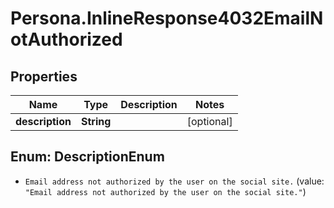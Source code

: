 # Persona.InlineResponse4032EmailNotAuthorized

## Properties

Name | Type | Description | Notes
------------ | ------------- | ------------- | -------------
**description** | **String** |  | [optional] 



## Enum: DescriptionEnum


* `Email address not authorized by the user on the social site.` (value: `"Email address not authorized by the user on the social site."`)




